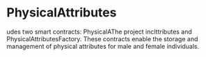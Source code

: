 # PhysicalAttributes
udes two smart contracts: PhysicalAThe project inclttributes and PhysicalAttributesFactory. These contracts enable the storage and management of physical attributes for male and female individuals.

